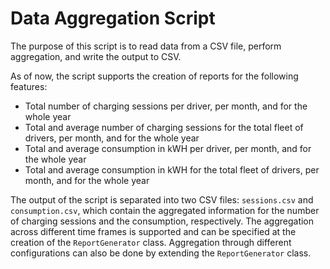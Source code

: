 # Data Aggregation Script

The purpose of this script is to read data from a CSV file,
perform aggregation, and write the output to CSV.

As of now, the script supports the creation of reports for the
following features: 
- Total number of charging sessions per driver, per month, and
for the whole year
- Total and average number of charging sessions for the total
fleet of drivers, per month, and for the whole year
- Total and average consumption in kWH per driver, per month,
and for the whole year
- Total and average consumption in kWH for the total fleet
of drivers, per month, and for the whole year

The output of the script is separated into two CSV files: 
`sessions.csv` and `consumption.csv`, which contain the
aggregated information for the number of charging sessions and
the consumption, respectively. The aggregation across
different time frames is supported and can be specified at
the creation of the `ReportGenerator` class. Aggregation
through different configurations can also be done by extending
the `ReportGenerator` class.